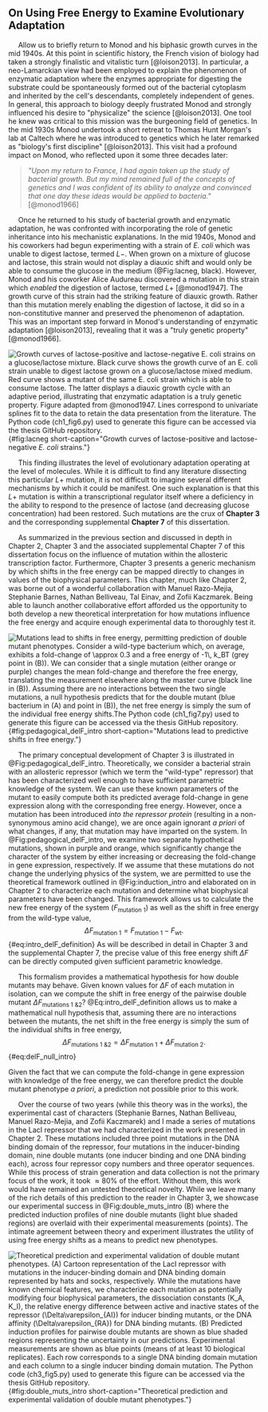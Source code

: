 ## On Using Free Energy to Examine Evolutionary Adaptation

&nbsp;&nbsp;&nbsp;&nbsp;&nbsp;Allow us to briefly return to Monod and his
biphasic growth curves in the mid 1940s. At this point in scientific
history, the French vision of biology had taken a strongly finalistic and
vitalistic turn [@loison2013]. In particular, a neo-Lamarckian view had been
employed to explain the phenomenon of enzymatic adaptation where the
enzymes appropriate for digesting the substrate could be spontaneously formed
out of the bacterial cytoplasm and inherited by the cell's descendants,
completely independent of genes. In general, this approach to biology deeply
frustrated Monod and strongly influenced his desire to "physicalize" the
science [@loison2013]. One tool he knew was critical to this mission was the
burgeoning field of genetics. In the mid 1930s Monod undertook a short
retreat to Thomas Hunt Morgan's lab at Caltech where he was introduced to
genetics which he later remarked as "biology's first discipline"
[@loison2013]. This visit had a profound impact on Monod, who reflected upon it
some three decades later:

> *"Upon my return to France, I had again taken up the study of bacterial growth.
> But my mind remained full of the concepts of genetics and I was confident of
> its ability to analyze and convinced that one day these ideas would be applied
> to bacteria."* [@monod1966]

&nbsp;&nbsp;&nbsp;&nbsp;&nbsp;Once he returned to his study of bacterial
growth and enzymatic adaptation, he was confronted with incorporating the
role of genetic inheritance into his mechanistic explanations. In the mid
1940s, Monod and his coworkers had begun experimenting with a strain of *E.
coli* which was unable to digest lactose, termed $L-$. When grown on a mixture of glucose and lactose, this strain
would not display a diauxic shift and would only be able to consume the
glucose in the medium (@Fig:lacneg, black). However, Monod and his coworker Alice Audureau
discovered a mutation in this strain which *enabled* the digestion of
lactose, termed $L+$ [@monod1947]. The growth curve of this strain had the
striking feature of diauxic growth. Rather than this mutation merely enabling
the digestion of lactose, it did so in a non-constitutive manner and
preserved the phenomenon of adaptation. This was an important step forward in
Monod's understanding of enzymatic adaptation [@loison2013], revealing that
it was a "truly genetic property" [@monod1966].

![**Growth curves of lactose-positive and lactose-negative *E. coli* strains
on a glucose/lactose mixture.** Black curve shows the growth curve of an *E. coli* strain unable 
to digest lactose grown on a glucose/lactose mixed medium. Red curve shows a
mutant of the same *E. coli* strain which is able to consume lactose. The latter
displays a diauxic growth cycle with an adaptive period,
illustrating that enzymatic adaptation is a truly genetic property. Figure
adapted from @monod1947. Lines correspond to univariate splines fit to the data
to retain the data presentation from the literature. The [Python code
(`ch1_fig6.py`)](https://github.com/gchure/phd/blob/master/src/chapter_01/code/ch1_fig6.py)
used to generate this figure can be accessed via the thesis [GitHub
repository](https://github.com/gchure/phd).](ch1_fig6){#fig:lacneg short-caption="Growth curves of
lactose-positive and lactose-negative *E. coli* strains."}

&nbsp;&nbsp;&nbsp;&nbsp;&nbsp;This finding illustrates the level of
evolutionary adaptation operating at the level of molecules. While it is
difficult to find any literature dissecting this particular $L+$ mutation,
it is not difficult to imagine several different mechanisms by which it could
be manifest. One such explanation is that this $L+$ mutation is within a
transcriptional regulator itself where a deficiency in the ability to respond
to the presence of lactose (and decreasing glucose concentration) had been restored. Such
mutations are the crux of **Chapter 3** and the corresponding supplemental
**Chapter 7** of this dissertation.

&nbsp;&nbsp;&nbsp;&nbsp;&nbsp;As summarized in the previous section and
discussed in depth in Chapter 2, Chapter 3 and the associated supplemental
Chapter 7 of this dissertation focus on the influence of mutation within the
allosteric transcription factor. Furthermore, Chapter 3 presents a generic
mechanism by which shifts in the free energy can be mapped directly to
changes in values of the biophysical parameters. This chapter, much like
Chapter 2, was borne out of a wonderful collaboration with Manuel Razo-Mejia,
Stephanie Barnes, Nathan Belliveau, Tal Einav, and Zofii Kaczmarek.
Being able to launch another collaborative effort afforded us the opportunity
to both develop a new theoretical interpretation for how mutations influence
the free energy and acquire enough experimental data to thoroughly test it.

![**Mutations lead to shifts in free energy, permitting prediction of double
mutant phenotypes.** Consider a wild-type
bacterium which, on average, exhibits a fold-change of $\approx$ 0.3
and a free energy of $-1\, k_BT$ (grey point in (B)). We can consider that a single mutation (either
orange or purple) changes the mean fold-change and therefore the free energy,
translating the measurement elsewhere along the master curve (black line in (B)). Assuming
there are no interactions between the two single mutations, a null
hypothesis predicts that for the double mutant (blue bacterium in (A) and point in
(B)), the net free energy is simply the sum of the individual free energy
shifts.The [Python code
(`ch1_fig7.py`)](https://github.com/gchure/phd/blob/master/src/chapter_01/code/ch1_fig7.py)
used to generate this figure can be accessed via the thesis [GitHub
repository](https://github.com/gchure/phd).](ch1_fig7){#fig:pedagogical_delF_intro short-caption="Mutations lead to
predictive shifts in free energy."}

&nbsp;&nbsp;&nbsp;&nbsp;&nbsp;The primary conceptual development of Chapter 3 is illustrated in
@Fig:pedagogical_delF_intro. Theoretically, we consider a bacterial strain with
an allosteric repressor (which we term the "wild-type" repressor) that has been
characterized well enough to have sufficient parametric knowledge of the system.
We can use these known parameters of the mutant to easily compute both its predicted average fold-change in gene expression
along with the corresponding free energy. However, once a mutation has been
introduced *into the repressor protein*  (resulting in a non-synonymous amino
acid change), we are once again ignorant *a priori* of what changes, if any,
that mutation may have imparted on the system. In @Fig:pedagogical_delF_intro,
we examine two separate hypothetical mutations, shown in purple and orange, which
significantly change the character of the system by either increasing or
decreasing the fold-change in gene expression, respectively. If we assume that
these mutations do not change the underlying physics of the system, we are
permitted to use the theoretical framework outlined in @Fig:induction_intro and
elaborated on in Chapter 2 to characterize each mutation and determine what
biophysical parameters have been changed. This framework allows us to calculate the new
free energy of the system ($F_\text{mutation 1}$) as well as the shift in free
energy from the wild-type value, 
$$
\Delta F_\text{mutation 1} = F_\text{mutation 1} - F_\text{wt}.
$${#eq:intro_delF_definition}
As will be described in detail in Chapter 3 and the supplemental Chapter 7, the
precise value of this free energy shift $\Delta F$ can be directly computed
given sufficient parametric knowledge.

&nbsp;&nbsp;&nbsp;&nbsp;&nbsp;This formalism provides a mathematical
hypothesis for how double mutants may behave. Given known values for $\Delta
F$ of each mutation in isolation, can we compute the shift in free energy of
the pairwise double mutant $\Delta F_\text{mutations 1 \& 2}$?
@Eq:intro_delF_definition allows us to make a mathematical null hypothesis that, assuming
there are no interactions between the mutants, the
net shift in the free energy is simply the sum of the individual shifts in
free energy,
$$
\Delta F_\text{mutations 1 \& 2} = \Delta F_\text{mutation 1} +
\Delta F_\text{mutation 2}.
$${#eq:delF_null_intro}

Given the fact that we can compute the fold-change in gene expression with
knowledge of the free energy, we can therefore predict the double mutant
phenotype *a priori*, a prediction not possible prior to this work.


&nbsp;&nbsp;&nbsp;&nbsp;&nbsp;Over the course of two years (while this theory was in the works), the
experimental cast of characters (Stephanie Barnes, Nathan Belliveau,
Manuel Razo-Mejia, and Zofii Kaczmarek) and I made a series of mutations
in the LacI repressor that we had characterized in the work presented in
Chapter 2. These mutations included three point mutations in the DNA binding
domain of the repressor, four mutations in the inducer-binding domain, nine
double mutants (one inducer binding and one DNA binding each), across four
repressor copy numbers and three operator sequences. While this process of
strain generation and data collection is not the primary focus of the work,
it took $\approx 80\%$ of the effort. Without them, this work would have
remained an untested theoretical novelty. While we leave many of the rich
details of this prediction to the reader in Chapter 3, we showcase our 
experimental success in  @Fig:double_muts_intro (B) where the predicted induction profiles
of nine double mutants (light blue shaded regions) are overlaid with their
experimental measurements (points). The intimate agreement between theory and
experiment illustrates the utility of using free energy shifts as a means to
predict new phenotypes.

![**Theoretical prediction and experimental validation of double mutant
phenotypes.** (A) Cartoon representation of the LacI repressor with mutations in
the inducer-binding domain and DNA binding domain represented by hats and socks,
respectively. While the mutations have known chemical features, we characterize
each mutation as potentially modifying four biophysical parameters,
the dissociation constants ($K_A$, $K_I$), the relative energy difference
between active and inactive states of the repressor ($\Delta\varepsilon_{AI}$) for inducer binding mutants, or
the DNA affinity ($\Delta\varepsilon_{RA}$) for DNA binding mutants. (B) Predicted induction
profiles for pairwise double mutants are shown as blue shaded regions
representing the uncertainty in our predictions. Experimental measurements are
shown as blue points (means of at least 10 biological replicates). Each row
corresponds to a single DNA binding domain mutation and each column to a single
inducer binding domain mutation. The [Python code
(`ch3_fig5.py`)](https://github.com/gchure/phd/blob/master/src/chapter_03/code/ch3_fig5.py)
used to generate this figure can be accessed via the thesis [GitHub
repository](https://github.com/gchure/phd). ](ch1_fig8){#fig:double_muts_intro
short-caption="Theoretical prediction and experimental validation of double
mutant phenotypes."}
